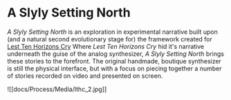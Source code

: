 # A Slyly Setting North


_A Slyly Setting North_ is an exploration in experimental narrative built upon (and a natural second evolutionary stage for) the framework created for [Lest Ten Horizons Cry](https://www.mouseandthebillionaire.com/lthc/) Where _Lest Ten Horizons Cry_ hid it's narrative underneath the guise of the analog synthesizer, _A Slyly Setting North_ brings these stories to the forefront. The original handmade, boutique synthesizer is still the physical interface, but with a focus on piecing together a number of stories recorded on video and presented on screen. 

![[docs/Process/Media/lthc_2.jpg]] 

